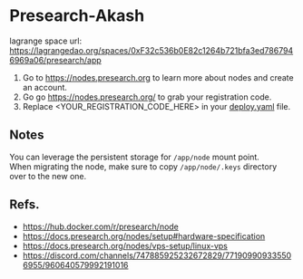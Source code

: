 # Presearch-Akash

lagrange space url: https://lagrangedao.org/spaces/0xF32c536b0E82c1264b721bfa3ed7867946969a06/presearch/app

1. Go to https://nodes.presearch.org to learn more about nodes and create an account.  
2. Go go https://nodes.presearch.org/ to grab your registration code.  
3. Replace <YOUR_REGISTRATION_CODE_HERE> in your [deploy.yaml](./deploy.yaml) file.  


## Notes

You can leverage the persistent storage for `/app/node` mount point.  
When migrating the node, make sure to copy `/app/node/.keys` directory over to the new one.

## Refs.

- https://hub.docker.com/r/presearch/node
- https://docs.presearch.org/nodes/setup#hardware-specification
- https://docs.presearch.org/nodes/vps-setup/linux-vps
- https://discord.com/channels/747885925232672829/771909909335506955/960640579992191016

